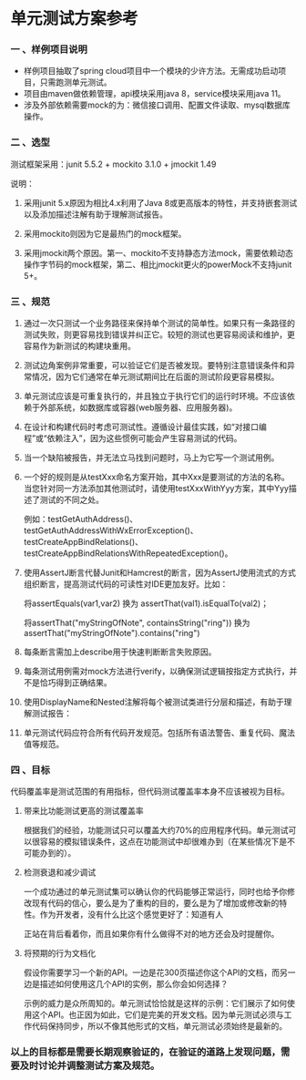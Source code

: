 # 单元测试方案参考


### 一 、样例项目说明

 - 样例项目抽取了spring cloud项目中一个模块的少许方法。无需成功启动项目，只需跑测单元测试。
 - 项目由maven做依赖管理，api模块采用java 8，service模块采用java 11。
 - 涉及外部依赖需要mock的为：微信接口调用、配置文件读取、mysql数据库操作。


### 二 、选型

  测试框架采用：junit 5.5.2   +    mockito 3.1.0    +  jmockit 1.49

  说明：

  1. 采用junit 5.x原因为相比4.x利用了Java 8或更高版本的特性，并支持嵌套测试以及添加描述注解有助于理解测试报告。

  2. 采用mockito则因为它是最热门的mock框架。

  3. 采用jmockit两个原因。第一、mockito不支持静态方法mock，需要依赖动态操作字节码的mock框架，第二、相比jmockit更火的powerMock不支持junit 5+。


### 三 、规范


  1.  通过一次只测试一个业务路径来保持单个测试的简单性。如果只有一条路径的测试失败，则更容易找到错误并纠正它。较短的测试也更容易阅读和维护，更容易作为新测试的构建块重用。

  2.  测试边角案例非常重要，可以验证它们是否被发现。要特别注意错误条件和异常情况，因为它们通常在单元测试期间比在后面的测试阶段更容易模拟。

  3.  单元测试应该是可重复执行的，并且独立于执行它们的运行时环境。不应该依赖于外部系统，如数据库或容器(web服务器、应用服务器)。

  4.  在设计和构建代码时考虑可测试性。遵循设计最佳实践，如“对接口编程”或“依赖注入”，因为这些惯例可能会产生容易测试的代码。

  5.  当一个缺陷被报告，并无法立马找到问题时，马上为它写一个测试用例。

  6.  一个好的规则是从testXxx命名方案开始，其中Xxx是要测试的方法的名称。当您针对同一方法添加其他测试时，请使用testXxxWithYyy方案，其中Yyy描述了测试的不同之处。

      例如：testGetAuthAddress()、testGetAuthAddressWithWxErrorException()、
           testCreateAppBindRelations()、testCreateAppBindRelationsWithRepeatedException()。

  7.  使用AssertJ断言代替Junit和Hamcrest的断言，因为AssertJ使用流式的方式组织断言，提高测试代码的可读性对IDE更加友好。比如：

      将assertEquals(var1,var2)    换为   assertThat(val1).isEqualTo(val2)；

      将assertThat("myStringOfNote", containsString("ring"))   换为   assertThat("myStringOfNote").contains("ring")

  8.  每条断言需加上describe用于快速判断断言失败原因。

  9.  每条测试用例需对mock方法进行verify，以确保测试逻辑按指定方式执行，并不是恰巧得到正确结果。

  10.  使用DisplayName和Nested注解将每个被测试类进行分层和描述，有助于理解测试报告：

  11.  单元测试代码应符合所有代码开发规范。包括所有语法警告、重复代码、魔法值等规范。


### 四 、目标


  代码覆盖率是测试范围的有用指标，但代码测试覆盖率本身不应该被视为目标。

  1. 带来比功能测试更高的测试覆盖率

     根据我们的经验，功能测试只可以覆盖大约70%的应用程序代码。单元测试可以很容易的模拟错误条件，这点在功能测试中却很难办到（在某些情况下是不可能办到的）。

  2. 检测衰退和减少调试

     一个成功通过的单元测试集可以确认你的代码能够正常运行，同时也给予你修改现有代码的信心，要么是为了重构的目的，要么是为了增加或修改新的特性。作为开发者，没有什么比这个感觉更好了：知道有人

     正站在背后看着你，而且如果你有什么做得不对的地方还会及时提醒你。

  3. 将预期的行为文档化

     假设你需要学习一个新的API。一边是花300页描述你这个API的文档，而另一边是描述如何使用这几个API的实例，那么你会如何选择？

     示例的威力是众所周知的。单元测试恰恰就是这样的示例：它们展示了如何使用这个API。也正因为如此，它们是完美的开发文档。因为单元测试必须与工作代码保持同步，所以不像其他形式的文档，单元测试必须始终是最新的。



### **以上的目标都是需要长期观察验证的，在验证的道路上发现问题，需要及时讨论并调整测试方案及规范。**
